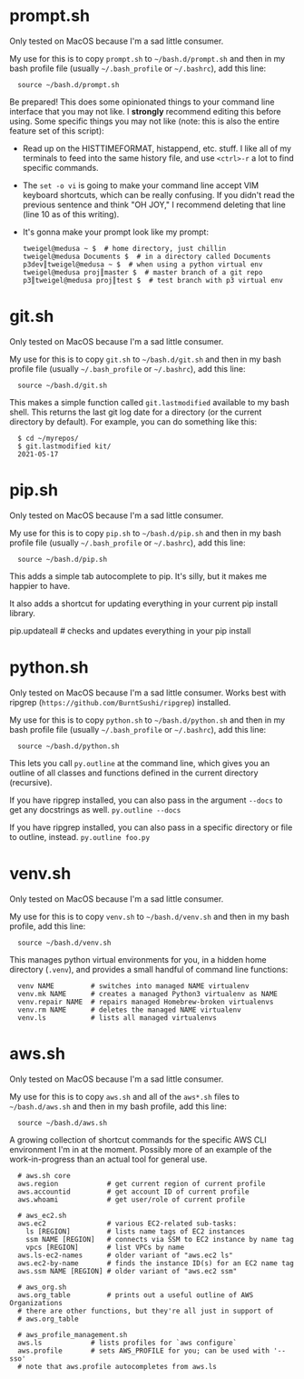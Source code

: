 # prompt.sh

Only tested on MacOS because I'm a sad little consumer.

My use for this is to copy `prompt.sh` to `~/bash.d/prompt.sh` and then in my
bash profile file (usually `~/.bash_profile` or `~/.bashrc`), add this line:

      source ~/bash.d/prompt.sh

Be prepared! This does some opinionated things to your command line interface
that you may not like. I **strongly** recommend editing this before using.
Some specific things you may not like (note: this is also the entire feature set
of this script):

* Read up on the HISTTIMEFORMAT, histappend, etc. stuff. I like all of my
  terminals to feed into the same history file, and use `<ctrl>-r` a lot to find
  specific commands.
* The `set -o vi` is going to make your command line accept VIM keyboard
  shortcuts, which can be really confusing. If you didn't read the previous
  sentence and think "OH JOY," I recommend deleting that line (line 10 as of
  this writing).
* It's gonna make your prompt look like my prompt:

      tweigel@medusa ~ $  # home directory, just chillin
      tweigel@medusa Documents $  # in a directory called Documents
      p3dev║tweigel@medusa ~ $  # when using a python virtual env
      tweigel@medusa proj║master $  # master branch of a git repo
      p3║tweigel@medusa proj║test $  # test branch with p3 virtual env


# git.sh

Only tested on MacOS because I'm a sad little consumer.

My use for this is to copy `git.sh` to `~/bash.d/git.sh` and then in my
bash profile file (usually `~/.bash_profile` or `~/.bashrc`), add this line:

      source ~/bash.d/git.sh

This makes a simple function called `git.lastmodified` available to my bash
shell. This returns the last git log date for a directory (or the current
directory by default). For example, you can do something like this:

      $ cd ~/myrepos/
      $ git.lastmodified kit/
      2021-05-17


# pip.sh

Only tested on MacOS because I'm a sad little consumer.

My use for this is to copy `pip.sh` to `~/bash.d/pip.sh` and then in my
bash profile file (usually `~/.bash_profile` or `~/.bashrc`), add this line:

      source ~/bash.d/pip.sh

This adds a simple tab autocomplete to pip. It's silly, but it makes me happier
to have.

It also adds a shortcut for updating everything in your current pip install
library.

  pip.updateall  # checks and updates everything in your pip install


# python.sh

Only tested on MacOS because I'm a sad little consumer. Works best with ripgrep
(`https://github.com/BurntSushi/ripgrep`) installed.

My use for this is to copy `python.sh` to `~/bash.d/python.sh` and then in my
bash profile file (usually `~/.bash_profile` or `~/.bashrc`), add this line:

      source ~/bash.d/python.sh

This lets you call `py.outline` at the command line, which gives you an outline
of all classes and functions defined in the current directory (recursive).

If you have ripgrep installed, you can also pass in the argument `--docs` to get
any docstrings as well. `py.outline --docs`

If you have ripgrep installed, you can also pass in a specific directory or file
to outline, instead. `py.outline foo.py`


# venv.sh

Only tested on MacOS because I'm a sad little consumer.

My use for this is to copy `venv.sh` to `~/bash.d/venv.sh` and then in my bash
profile, add this line:

      source ~/bash.d/venv.sh

This manages python virtual environments for you, in a hidden home directory
(`.venv`), and provides a small handful of command line functions:

      venv NAME         # switches into managed NAME virtualenv
      venv.mk NAME      # creates a managed Python3 virtualenv as NAME
      venv.repair NAME  # repairs managed Homebrew-broken virtualenvs
      venv.rm NAME      # deletes the managed NAME virtualenv
      venv.ls           # lists all managed virtualenvs


# aws.sh

Only tested on MacOS because I'm a sad little consumer.

My use for this is to copy `aws.sh` and all of the `aws*.sh` files to
`~/bash.d/aws.sh` and then in my bash profile, add this line:

      source ~/bash.d/aws.sh

A growing collection of shortcut commands for the specific AWS CLI environment
I'm in at the moment. Possibly more of an example of the work-in-progress than
an actual tool for general use.

      # aws.sh core
      aws.region            # get current region of current profile
      aws.accountid         # get account ID of current profile
      aws.whoami            # get user/role of current profile

      # aws_ec2.sh
      aws.ec2               # various EC2-related sub-tasks:
        ls [REGION]         # lists name tags of EC2 instances
        ssm NAME [REGION]   # connects via SSM to EC2 instance by name tag
        vpcs [REGION]       # list VPCs by name
      aws.ls-ec2-names      # older variant of "aws.ec2 ls"
      aws.ec2-by-name       # finds the instance ID(s) for an EC2 name tag
      aws.ssm NAME [REGION] # older variant of "aws.ec2 ssm"

      # aws_org.sh
      aws.org_table         # prints out a useful outline of AWS Organizations
      # there are other functions, but they're all just in support of
      # aws.org_table

      # aws_profile_management.sh
      aws.ls            # lists profiles for `aws configure`
      aws.profile       # sets AWS_PROFILE for you; can be used with '--sso'
      # note that aws.profile autocompletes from aws.ls

